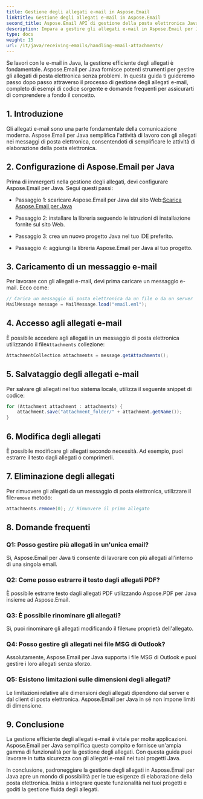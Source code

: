 ```yaml
---
title: Gestione degli allegati e-mail in Aspose.Email
linktitle: Gestione degli allegati e-mail in Aspose.Email
second_title: Aspose.Email API di gestione della posta elettronica Java
description: Impara a gestire gli allegati e-mail in Aspose.Email per Java. Guida passo passo con codice sorgente e domande frequenti per una gestione efficiente degli allegati e-mail.
type: docs
weight: 15
url: /it/java/receiving-emails/handling-email-attachments/
---
```


Se lavori con le e-mail in Java, la gestione efficiente degli allegati è fondamentale. Aspose.Email per Java fornisce potenti strumenti per gestire gli allegati di posta elettronica senza problemi. In questa guida ti guideremo passo dopo passo attraverso il processo di gestione degli allegati e-mail, completo di esempi di codice sorgente e domande frequenti per assicurarti di comprendere a fondo il concetto.

## 1. Introduzione

Gli allegati e-mail sono una parte fondamentale della comunicazione moderna. Aspose.Email per Java semplifica l'attività di lavoro con gli allegati nei messaggi di posta elettronica, consentendoti di semplificare le attività di elaborazione della posta elettronica.

## 2. Configurazione di Aspose.Email per Java

Prima di immergerti nella gestione degli allegati, devi configurare Aspose.Email per Java. Segui questi passi:

-  Passaggio 1: scaricare Aspose.Email per Java dal sito Web:[Scarica Aspose.Email per Java](https://releases.aspose.com/email/java/)

- Passaggio 2: installare la libreria seguendo le istruzioni di installazione fornite sul sito Web.

- Passaggio 3: crea un nuovo progetto Java nel tuo IDE preferito.

- Passaggio 4: aggiungi la libreria Aspose.Email per Java al tuo progetto.

## 3. Caricamento di un messaggio e-mail

Per lavorare con gli allegati e-mail, devi prima caricare un messaggio e-mail. Ecco come:

```java
// Carica un messaggio di posta elettronica da un file o da un server
MailMessage message = MailMessage.load("email.eml");
```

## 4. Accesso agli allegati e-mail

 È possibile accedere agli allegati in un messaggio di posta elettronica utilizzando il file`Attachments` collezione:

```java
AttachmentCollection attachments = message.getAttachments();
```

## 5. Salvataggio degli allegati e-mail

Per salvare gli allegati nel tuo sistema locale, utilizza il seguente snippet di codice:

```java
for (Attachment attachment : attachments) {
    attachment.save("attachment_folder/" + attachment.getName());
}
```

## 6. Modifica degli allegati

È possibile modificare gli allegati secondo necessità. Ad esempio, puoi estrarre il testo dagli allegati o comprimerli.

## 7. Eliminazione degli allegati

 Per rimuovere gli allegati da un messaggio di posta elettronica, utilizzare il file`remove` metodo:

```java
attachments.remove(0); // Rimuovere il primo allegato
```

## 8. Domande frequenti

### Q1: Posso gestire più allegati in un'unica email?

Sì, Aspose.Email per Java ti consente di lavorare con più allegati all'interno di una singola email.

### Q2: Come posso estrarre il testo dagli allegati PDF?

È possibile estrarre testo dagli allegati PDF utilizzando Aspose.PDF per Java insieme ad Aspose.Email.

### Q3: È possibile rinominare gli allegati?

 Sì, puoi rinominare gli allegati modificando il file`Name` proprietà dell'allegato.

### Q4: Posso gestire gli allegati nei file MSG di Outlook?

Assolutamente, Aspose.Email per Java supporta i file MSG di Outlook e puoi gestire i loro allegati senza sforzo.

### Q5: Esistono limitazioni sulle dimensioni degli allegati?

Le limitazioni relative alle dimensioni degli allegati dipendono dal server e dal client di posta elettronica. Aspose.Email per Java in sé non impone limiti di dimensione.

## 9. Conclusione

La gestione efficiente degli allegati e-mail è vitale per molte applicazioni. Aspose.Email per Java semplifica questo compito e fornisce un'ampia gamma di funzionalità per la gestione degli allegati. Con questa guida puoi lavorare in tutta sicurezza con gli allegati e-mail nei tuoi progetti Java.

In conclusione, padroneggiare la gestione degli allegati in Aspose.Email per Java apre un mondo di possibilità per le tue esigenze di elaborazione della posta elettronica. Inizia a integrare queste funzionalità nei tuoi progetti e goditi la gestione fluida degli allegati.
